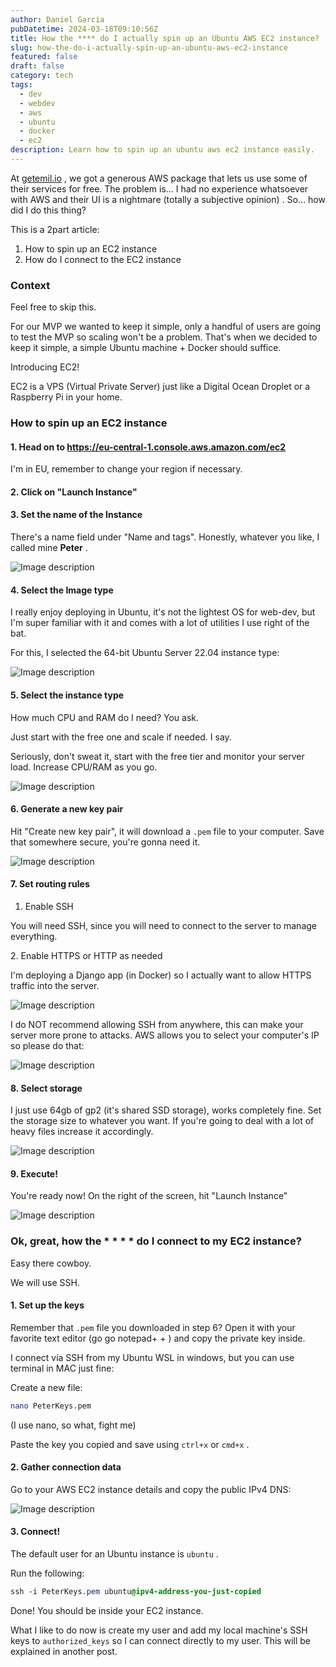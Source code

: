 ```yaml
---
author: Daniel Garcia
pubDatetime: 2024-03-18T09:10:56Z
title: How the **** do I actually spin up an Ubuntu AWS EC2 instance?
slug: how-the-do-i-actually-spin-up-an-ubuntu-aws-ec2-instance
featured: false
draft: false
category: tech
tags:
  - dev
  - webdev
  - aws
  - ubuntu
  - docker
  - ec2
description: Learn how to spin up an ubuntu aws ec2 instance easily.
---
```


At [getemil\.io](http://getemil.io) , we got a generous AWS package that lets us use some of their services for free\. The problem is… I had no experience whatsoever with AWS and their UI is a nightmare \(totally a subjective opinion\) \. So… how did I do this thing?

This is a 2part article:

1. How to spin up an EC2 instance
2. How do I connect to the EC2 instance

### Context

Feel free to skip this\.

For our MVP we wanted to keep it simple, only a handful of users are going to test the MVP so scaling won't be a problem\. That's when we decided to keep it simple, a simple Ubuntu machine \+ Docker should suffice\.

Introducing EC2\!

EC2 is a VPS \(Virtual Private Server\) just like a Digital Ocean Droplet or a Raspberry Pi in your home\.

### How to spin up an EC2 instance

#### 1\. Head on to [https://eu\-central\-1\.console\.aws\.amazon\.com/ec2](https://eu-central-1.console.aws.amazon.com/ec2)

I'm in EU, remember to change your region if necessary\.

#### 2\. Click on "Launch Instance"

#### 3\. Set the name of the Instance

There's a name field under "Name and tags"\. Honestly, whatever you like, I called mine **Peter** \.

![Image description](https://dev-to-uploads.s3.amazonaws.com/uploads/articles/86ovju957mqduv56tcsg.png)

#### 4\. Select the Image type

I really enjoy deploying in Ubuntu, it's not the lightest OS for web-dev, but I'm super familiar with it and comes with a lot of utilities I use right of the bat\.

For this, I selected the 64-bit Ubuntu Server 22.04 instance type:

![Image description](https://dev-to-uploads.s3.amazonaws.com/uploads/articles/mnhz1gpx8lhuag6sewwc.png)

#### 5\. Select the instance type

How much CPU and RAM do I need? You ask\.

Just start with the free one and scale if needed\. I say\.

Seriously, don't sweat it, start with the free tier and monitor your server load\. Increase CPU/RAM as you go\.

![Image description](https://dev-to-uploads.s3.amazonaws.com/uploads/articles/eak2hvikbiosgfxrs5rv.png)

#### 6\. Generate a new key pair

Hit "Create new key pair", it will download a `.pem` file to your computer\. Save that somewhere secure, you're gonna need it\.

![Image description](https://dev-to-uploads.s3.amazonaws.com/uploads/articles/g1ph2imfiog2kageh145.png)

#### 7\. Set routing rules

1. Enable SSH

You will need SSH, since you will need to connect to the server to manage everything\.

2\. Enable HTTPS or HTTP as needed

I'm deploying a Django app \(in Docker\) so I actually want to allow HTTPS traffic into the server\.

![Image description](https://dev-to-uploads.s3.amazonaws.com/uploads/articles/7nbaw7jtk7x2qbxdbnuv.png)

I do NOT recommend allowing SSH from anywhere, this can make your server more prone to attacks\. AWS allows you to select your computer's IP so please do that:

![Image description](https://dev-to-uploads.s3.amazonaws.com/uploads/articles/7pvf2gn8za7zs65shelt.png)

#### 8\. Select storage

I just use 64gb of gp2 \(it's shared SSD storage\), works completely fine\. Set the storage size to whatever you want\. If you're going to deal with a lot of heavy files increase it accordingly\.

![Image description](https://dev-to-uploads.s3.amazonaws.com/uploads/articles/fm7ocp12lj42raiq1tx2.png)

#### 9\. Execute\!

You're ready now\! On the right of the screen, hit "Launch Instance"

![Image description](https://dev-to-uploads.s3.amazonaws.com/uploads/articles/150r8ah7e662q7bp87c1.png)

### Ok, great, how the \* \* \* \* do I connect to my EC2 instance?

Easy there cowboy\.

We will use SSH\.

#### 1\. Set up the keys

Remember that `.pem` file you downloaded in step 6? Open it with your favorite text editor \(go go notepad\+ \+ \) and copy the private key inside\.

I connect via SSH from my Ubuntu WSL in windows, but you can use terminal in MAC just fine:

Create a new file:

```bash
nano PeterKeys.pem
```

\(I use nano, so what, fight me\)

Paste the key you copied and save using `ctrl+x` or `cmd+x` \.

#### 2\. Gather connection data

Go to your AWS EC2 instance details and copy the public IPv4 DNS:

![Image description](https://dev-to-uploads.s3.amazonaws.com/uploads/articles/eprk202firfeeb8spoxq.png)

#### 3\. Connect\!

The default user for an Ubuntu instance is `ubuntu` \.

Run the following:

```css
ssh -i PeterKeys.pem ubuntu@ipv4-address-you-just-copied
```

Done\! You should be inside your EC2 instance\.

What I like to do now is create my user and add my local machine's SSH keys to `authorized_keys` so I can connect directly to my user\. This will be explained in another post\.
